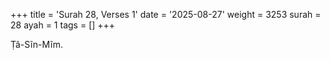 +++
title = 'Surah 28, Verses 1'
date = '2025-08-27'
weight = 3253
surah = 28
ayah = 1
tags = []
+++

Ṭâ-Sĩn-Mĩm.